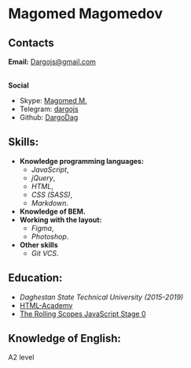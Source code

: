 # Magomed Magomedov
    
## Contacts
**Email:** [Dargojs@gmail.com](https://mail.google.com/mail/u/0/#inbox)<br>
<br>

**Social**
   * Skype: [Magomed M.](https://join.skype.com/invite/CWz9yBWOMrgu)
   * Telegram: [dargojs](https://t.me/dargojs)
   * Github: [DargoDag](https://github.com/DargoDag)

## Skills:
* **Knowledge programming languages:**
  * *JavaScript*,
  * *jQuery*,
  * *HTML*,
  * *CSS (SASS)*,
  * *Markdown*.
* **Knowledge of BEM.**
* **Working with the layout:**
  * *Figma*,
  * *Photoshop*.
* **Other skills**
  * *Git VCS*.

## Education:
  * *Daghestan State Technical University (2015-2019)*
  * [HTML-Academy](https://htmlacademy.ru/intensive/htmlcss)
  * [The Rolling Scopes JavaScript Stage 0](https://rs.school/)

## Knowledge of English:
A2 level
